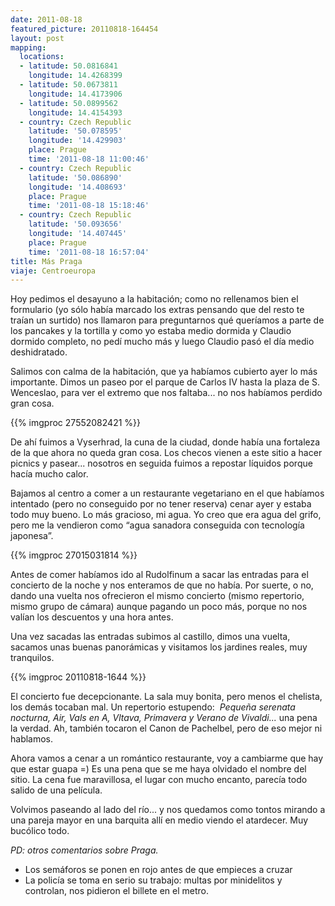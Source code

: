 ```yaml
---
date: 2011-08-18
featured_picture: 20110818-164454
layout: post
mapping:
  locations:
  - latitude: 50.0816841
    longitude: 14.4268399
  - latitude: 50.0673811
    longitude: 14.4173906
  - latitude: 50.0899562
    longitude: 14.4154393
  - country: Czech Republic
    latitude: '50.078595'
    longitude: '14.429903'
    place: Prague
    time: '2011-08-18 11:00:46'
  - country: Czech Republic
    latitude: '50.086890'
    longitude: '14.408693'
    place: Prague
    time: '2011-08-18 15:18:46'
  - country: Czech Republic
    latitude: '50.093656'
    longitude: '14.407445'
    place: Prague
    time: '2011-08-18 16:57:04'
title: Más Praga
viaje: Centroeuropa
---
```


Hoy pedimos el desayuno a la habitación; como no rellenamos bien el formulario (yo sólo había marcado los extras pensando que del resto te traían un surtido) nos llamaron para preguntarnos qué queríamos a parte de los pancakes y la tortilla y como yo estaba medio dormida y Claudio dormido completo, no pedí mucho más y luego Claudio pasó el día medio deshidratado.

Salimos con calma de la habitación, que ya habíamos cubierto ayer lo más importante. Dimos un paseo por el parque de Carlos IV hasta la plaza de S. Wenceslao, para ver el extremo que nos faltaba... no nos habíamos perdido gran cosa.

{{% imgproc 27552082421 %}}

De ahí fuimos a Vyserhrad, la cuna de la ciudad, donde había una fortaleza de la que ahora no queda gran cosa. Los checos vienen a este sitio a hacer picnics y pasear... nosotros en seguida fuimos a repostar líquidos porque hacía mucho calor.

Bajamos al centro a comer a un restaurante vegetariano en el que habíamos intentado (pero no conseguido por no tener reserva) cenar ayer y estaba todo muy bueno. Lo más gracioso, mi agua. Yo creo que era agua del grifo, pero me la vendieron como “agua sanadora conseguida con tecnología japonesa”.

{{% imgproc 27015031814 %}}

Antes de comer habíamos ido al Rudolfinum a sacar las entradas para el concierto de la noche y nos enteramos de que no había. Por suerte, o no, dando una vuelta nos ofrecieron el mismo concierto (mismo repertorio, mismo grupo de cámara) aunque pagando un poco más, porque no nos valían los descuentos y una hora antes.

Una vez sacadas las entradas subimos al castillo, dimos una vuelta, sacamos unas buenas panorámicas y visitamos los jardines reales, muy tranquilos.

{{% imgproc 20110818-1644 %}}

El concierto fue decepcionante. La sala muy bonita, pero menos el chelista, los demás tocaban mal. Un repertorio estupendo: <em> Pequeña serenata nocturna, Air, Vals en A, Vltava, Primavera y Verano de Vivaldi...</em> una pena la verdad. Ah, también tocaron el Canon de Pachelbel, pero de eso mejor ni hablamos.

Ahora vamos a cenar a un romántico restaurante, voy a cambiarme que hay que estar guapa =) Es una pena que se me haya olvidado el nombre del sitio. La cena fue maravillosa, el lugar con mucho encanto, parecía todo salido de una película.

Volvimos paseando al lado del río... y nos quedamos como tontos mirando a una pareja mayor en una barquita allí en medio viendo el atardecer. Muy bucólico todo.

*PD: otros comentarios sobre Praga.*

- Los semáforos se ponen en rojo antes de que empieces a cruzar
- La policía se toma en serio su trabajo: multas por minidelitos y controlan, nos pidieron el billete en el metro.